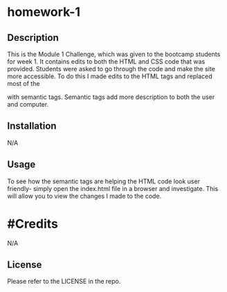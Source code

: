 # homework-1

## Description

This is the Module 1 Challenge, which was given to the bootcamp students for week 1. It contains edits to both the HTML and CSS code that was provided. Students were asked to go through the code and make the site more accessible. To do this I made edits to the HTML tags and replaced most of the <div> with semantic tags. Semantic tags add more description to both the user and computer. 

## Installation

N/A

## Usage

To see how the semantic tags are helping the HTML code look user friendly- simply open the index.html file in a browser and investigate. This will allow you to view the changes I made to the code. 

# #Credits

N/A

## License

Please refer to the LICENSE in the repo.
